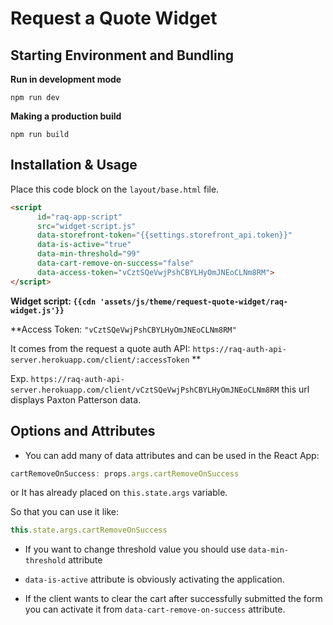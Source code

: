 # Request a Quote Widget

## Starting Environment and Bundling

**Run in development mode**
```npm
npm run dev
```

**Making a production build**
```npm
npm run build
```

## Installation & Usage

Place this code block on the ``layout/base.html`` file.

```html
<script
      id="raq-app-script"
      src="widget-script.js"
      data-storefront-token="{{settings.storefront_api.token}}"
      data-is-active="true"
      data-min-threshold="99"
      data-cart-remove-on-success="false"
      data-access-token="vCztSQeVwjPshCBYLHyOmJNEoCLNm8RM">
</script>
```

**Widget script: ``{{cdn 'assets/js/theme/request-quote-widget/raq-widget.js'}}``**

**Access Token: ``"vCztSQeVwjPshCBYLHyOmJNEoCLNm8RM"`` 

It comes from the request a quote auth API: ``https://raq-auth-api-server.herokuapp.com/client/:accessToken`` **

Exp. ``https://raq-auth-api-server.herokuapp.com/client/vCztSQeVwjPshCBYLHyOmJNEoCLNm8RM`` this url displays Paxton Patterson data.
## Options and Attributes

- You can add many of data attributes and can be used in the React App: 

```javascript
cartRemoveOnSuccess: props.args.cartRemoveOnSuccess
```

or It has already placed on ``this.state.args`` variable.

So that you can use it like:

```javascript
this.state.args.cartRemoveOnSuccess
```

- If you want to change threshold value you should use ``data-min-threshold`` attribute

- ``data-is-active`` attribute is obviously activating the application.

- If the client wants to clear the cart after successfully submitted the form you can activate it from ``data-cart-remove-on-success`` attribute.


